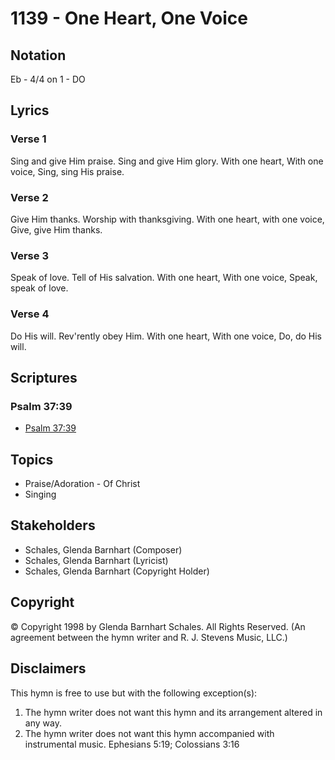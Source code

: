 # 1139 - One Heart, One Voice

## Notation

Eb - 4/4 on 1 - DO

## Lyrics

### Verse 1

Sing and give Him praise. Sing and give Him glory. With one heart, With one voice, Sing, sing His praise.

### Verse 2

Give Him thanks. Worship with thanksgiving. With one heart, with one voice, Give, give Him thanks.

### Verse 3

Speak of love. Tell of His salvation. With one heart, With one voice, Speak, speak of love.

### Verse 4

Do His will. Rev'rently obey Him. With one heart, With one voice, Do, do His will.


## Scriptures

### Psalm 37:39

- [Psalm 37:39](https://www.biblegateway.com/passage/?search=Psalm%2037%3A39)


## Topics

- Praise/Adoration - Of Christ
- Singing

## Stakeholders

- Schales, Glenda Barnhart (Composer)
- Schales, Glenda Barnhart (Lyricist)
- Schales, Glenda Barnhart (Copyright Holder)

## Copyright

© Copyright 1998 by Glenda Barnhart Schales. All Rights Reserved.
(An agreement between the hymn writer and R. J. Stevens Music, LLC.)

## Disclaimers

This hymn is free to use but with the following exception(s):
1. The hymn writer does not want this hymn and its arrangement altered in any way.
2. The hymn writer does not want this hymn accompanied with instrumental music.
Ephesians 5:19; Colossians 3:16

